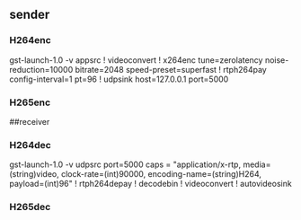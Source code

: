 ## sender 

### H264enc
gst-launch-1.0 -v appsrc ! videoconvert ! x264enc tune=zerolatency noise-reduction=10000 bitrate=2048 speed-preset=superfast ! rtph264pay config-interval=1 pt=96 ! udpsink host=127.0.0.1 port=5000
### H265enc

##receiver


### H264dec
gst-launch-1.0 -v udpsrc port=5000 caps = "application/x-rtp, media=(string)video, clock-rate=(int)90000, encoding-name=(string)H264, payload=(int)96" ! rtph264depay ! decodebin ! videoconvert ! autovideosink

### H265dec